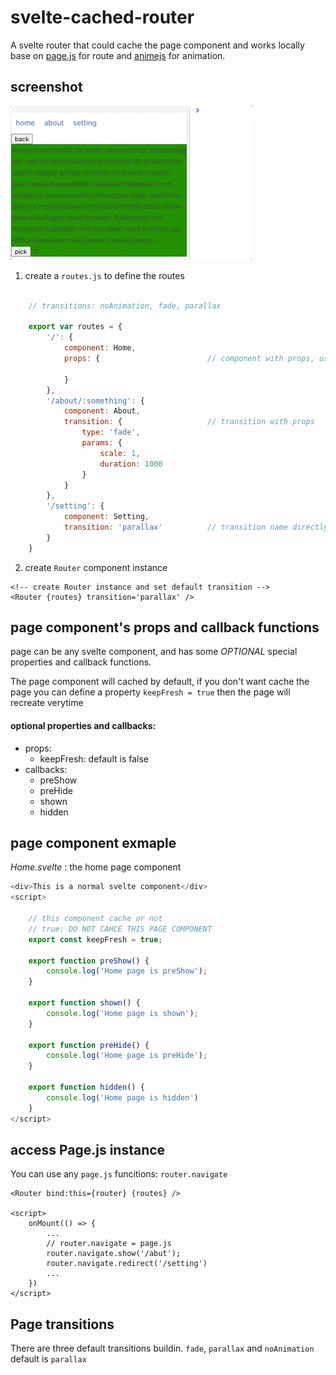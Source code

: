 # svelte-cached-router
A svelte router that could cache the page component and works locally
base on [page.js](https://github.com/visionmedia/page.js) for route and [animejs](https://github.com/juliangarnier/anime/) for animation.

## screenshot

<img src="./assets/cached-router-min.gif" alt="">


1. create a `routes.js` to define the routes

```javascript

    // transitions: noAnimation, fade, parallax
    
    export var routes = {
        '/': {
            component: Home,
            props: {                        // component with props, use default transition

            }
        },
        '/about/:something': {
            component: About,
            transition: {                   // transition with props
                type: 'fade',
                params: {
                    scale: 1,
                    duration: 1000
                }
            }
        },
        '/setting': {
            component: Setting,
            transition: 'parallax'          // transition name directly
        }
    }
```



2. create `Router` component instance

```svelte
<!-- create Router instance and set default transition -->
<Router {routes} transition='parallax' />
```

## page component's props and callback functions

page can be any svelte component, and has some *OPTIONAL* special properties and callback functions.

The page component will cached by default, if you don't want cache the page you can define a property `keepFresh = true` then the page will recreate verytime

#### optional properties and callbacks:

* props:
    - keepFresh:  default is false
* callbacks:
    - preShow
    - preHide
    - shown
    - hidden

## page component exmaple

*Home.svelte* : the home page component

```javascript
<div>This is a normal svelte component</div>
<script>

    // this component cache or not
    // true: DO NOT CAHCE THIS PAGE COMPONENT
    export const keepFresh = true;

    export function preShow() {
        console.log('Home page is preShow');
    }

    export function shown() {
        console.log('Home page is shown');
    }

    export function preHide() {
        console.log('Home page is preHide');
    }

    export function hidden() {
        console.log('Home page is hidden')
    }
</script>
```

## access Page.js instance

You can use any `page.js` funcitions: `router.navigate`


```svelte
<Router bind:this={router} {routes} />

<script>
    onMount(() => {
        ...
        // router.navigate = page.js
        router.navigate.show('/abut');
        router.navigate.redirect('/setting')
        ...
    })
</script>

```

## Page transitions

There are three default transitions buildin. `fade`, `parallax` and `noAnimation` default is `parallax`

